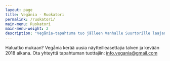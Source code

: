 ```yaml
---
layout: page
title: Vegånia - Ruokatori
permalink: /ruokatori/
main-menu: Ruokatori
main-menu-weight: 2
description: "Vegånia-tapahtuma tuo jälleen Vanhalle Suurtorille laajan valikoiman vegaanisia herkkuja tarjoavia ravintoloita. Mukana olevat ravintolat ja muut näytteilleasettajat julkaistaan kesäkuussa 2018."
---
```


Haluatko mukaan? Vegånia kerää uusia näytteilleasettajia talven ja kevään 2018 aikana. Ota yhteyttä tapahtuman tuottajiin: <a href="mailto:info.vegania@gmail.com">info.vegania@gmail.com</a>